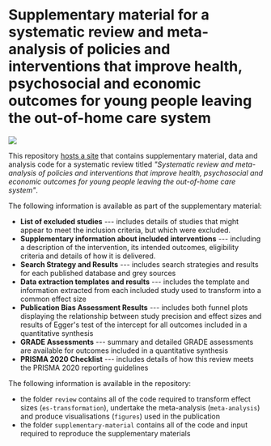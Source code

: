 # Supplementary material for a systematic review and meta-analysis of policies and interventions that improve health, psychosocial and economic outcomes for young people leaving the out-of-home care system

[![](https://zenodo.org/badge/DOI/10.5281/zenodo.8128712.svg)](https://doi.org/10.5281/zenodo.8128712)

This repository [hosts a site](https://davetayl-r.github.io/care-leaver-review/care-leaver-review-supplementary-material.html) that contains supplementary material, data and analysis code for a systematic review titled <i>"Systematic review and meta-analysis of policies and interventions that improve health, psychosocial and economic outcomes for young people leaving the out-of-home care system"</i>.

The following information is available as part of the supplementary material:

-   <b>List of excluded studies</b> --- includes details of studies that might appear to meet the inclusion criteria, but which were excluded.
-   <b>Supplementary information about included interventions</b> --- including a description of the intervention, its intended outcomes, eligibility criteria and details of how it is delivered.
-   <b>Search Strategy and Results</b> --- includes search strategies and results for each published database and grey sources
-   <b>Data extraction templates and results</b> --- includes the template and information extracted from each included study used to transform into a common effect size
-   <b>Publication Bias Assessment Results</b> --- includes both funnel plots displaying the relationship between study precision and effect sizes and results of Egger's test of the intercept for all outcomes included in a quantitative synthesis
-   <b>GRADE Assessments</b> --- summary and detailed GRADE assessments are available for outcomes included in a quantitative synthesis
-   <b>PRISMA 2020 Checklist</b> --- includes details of how this review meets the PRISMA 2020 reporting guidelines

The following information is available in the repository:

* the folder `review` contains all of the code required to transform effect sizes (`es-transformation`), undertake the meta-analysis (`meta-analysis`) and produce visualisations (`figures`) used in the publication
* the folder `supplementary-material` contains all of the code and input required to reproduce the supplementary materials